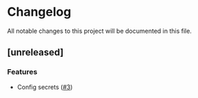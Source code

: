 # Changelog

All notable changes to this project will be documented in this file.

## [unreleased]

### Features

- Config secrets ([#3](https://github.com/orhun/git-cliff/issues/3))

<!-- generated by git-cliff -->
